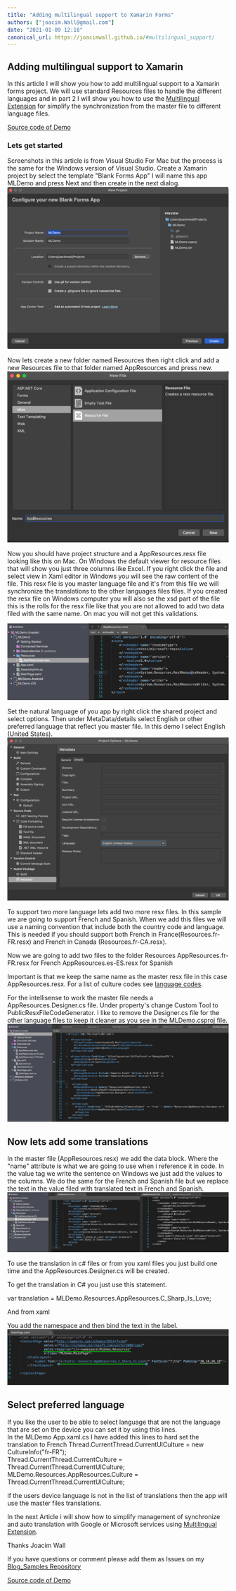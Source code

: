 ```yaml
---
title: "Adding multilingual support to Xamarin Forms"
authors: ["joacim.Wall@gmail.com"]
date: "2021-01-09 12:18"
canonical_url: https://joacimwall.github.io/#multilingual_support/
---
```


## Adding multilingual support to Xamarin
In this article I will show you how to add multilingual support to a Xamarin forms project. We will use standard Resources files to handle the different languages and in part 2 I will show you how to use the [Multilingual Extension](https://github.com/JoacimWall/Visual-studio-multilingual-extension) for simplify the synchronization from the master file to different language files. 

[Source code of Demo](https://github.com/JoacimWall/Blog_Samples/tree/main/Add%20multilingual%20support%20to%20Xamarin)

### Lets get started
Screenshots in this article is from Visual Studio For Mac but the process is the same for the Windows version of Visual Studio.  Create a Xamarin project by select the template "Blank Forms App"
I will name this app MLDemo and press Next and then create in the next dialog.
![Screenshot](img/multilingual_support/create_project.png)

Now lets create a new folder named Resources then right click and add a new Resources file to that folder named AppResources and press new.
![Screenshot](img/multilingual_support/add_appresoruce_file.png)

Now you should have project structure and a AppResources.resx file looking like this on Mac. On Windows the default viewer for resource files that will show you just three columns like Excel. If you right click the file and select view in Xaml editor in Windows you will see the raw content of the file. This resx file is you master language file and it's from this file we will synchronize the translations to the other languages files files. If you created the resx file on Windows computer you will also se the xsd part of the file this is the rolls for the resx file like that you are not allowed to add two data filed with the same name. On mac you will not get this validations. 

![Screenshot](img/multilingual_support/project_structure_1.png)

Set the natural language of you app by right click the shared project and select options. Then under MetaData/details select English or other preferred language that reflect you master file. In this demo I select English (United States).   
![Screenshot](img/multilingual_support/select_natural_language.png)

To support two more language lets add two more resx files. In this sample we are going to support French and Spanish. When we add this files we will use a naming convention that include both the country code and language. This is needed if you should support both French in France(Resources.fr-FR.resx) and French in Canada (Resources.fr-CA.resx).  

Now we are going to add two files to the folder Resources
AppResources.fr-FR.resx for French
AppResources.es-ES.resx for Spanish

Important is that we keep the same name as the master resx file in this case AppResources.resx.
For a list of culture codes see [language codes](https://github.com/JoacimWall/Visual-studio-multilingual-extension).

For the intellisense to work the master file needs a AppResources.Designer.cs file. Under property's change Custom Tool to PublicResxFileCodeGenerator. I like to remove the Designer.cs file for the other language files to keep it cleaner as you see in the MLDemo.csproj file.  
![Screenshot](img/multilingual_support/project_file_no_design_files.png)


## Now lets add some translations
In the master file (AppResources.resx) we add the data block. Where the "name" attribute is what we are going to use when i reference it in code.
In the value tag we write the sentence on Windows we just add the values to the columns.
We do the same for the French and Spanish file but we replace the text in the value filed with translated text in French and Spanish.      
![Screenshot](img/multilingual_support/add_translation_to_resfiles.png)

To use the translation in c# files or from you xaml files you just build one time and the AppResources.Designer.cs will be created.  

To get the translation in C# you just use this statement.  

var translation = MLDemo.Resources.AppResources.C_Sharp_Is_Love; 
    
And from xaml 

You add the namespace and then bind the text in the label.  
![Screenshot](img/multilingual_support/xaml_code.png)

## Select preferred language
If you like the user to be able to select language that are not the language that are set on the device you can set it by using this lines.  
In the MLDemo App.xaml.cs I have added this lines to hard set the translation to French 
Thread.CurrentThread.CurrentUICulture = new CultureInfo("fr-FR");  
Thread.CurrentThread.CurrentCulture = Thread.CurrentThread.CurrentUICulture;  
MLDemo.Resources.AppResources.Culture = Thread.CurrentThread.CurrentUICulture;

if the users device language is not in the list of translations then the app will use the master files translations.

In the next Article i will show how to simplify management of synchronize and auto translation with Google or Microsoft services using [Multilingual Extension](https://github.com/JoacimWall/Visual-studio-multilingual-extension).  


Thanks Joacim Wall  

If you have questions or comment please add them as Issues on my 
[Blog_Samples Repository](https://github.com/JoacimWall/Blog_Samples/issues)     

[Source code of Demo](https://github.com/JoacimWall/Blog_Samples/tree/main/Add%20multilingual%20support%20to%20Xamarin)


